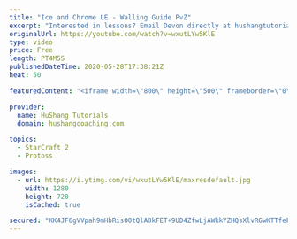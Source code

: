 ```yaml
---
title: "Ice and Chrome LE - Walling Guide PvZ"
excerpt: "Interested in lessons? Email Devon directly at hushangtutorials@outlook.com ------------------------------------------------------------------------------------------------------- Want to support HuShang Tutorials directly? Patreon is a website where you can contribute a monthly donation that will help"
originalUrl: https://youtube.com/watch?v=wxutLYw5KlE
type: video
price: Free
length: PT4M5S
publishedDateTime: 2020-05-28T17:38:21Z
heat: 50

featuredContent: "<iframe width=\"800\" height=\"500\" frameborder=\"0\" src=\"https://www.youtube.com/embed/wxutLYw5KlE\" allow=\"accelerometer; autoplay; encrypted-media; gyroscope; picture-in-picture\" allowfullscreen></iframe>"

provider:
  name: HuShang Tutorials
  domain: hushangcoaching.com

topics:
  - StarCraft 2
  - Protoss

images:
  - url: https://i.ytimg.com/vi/wxutLYw5KlE/maxresdefault.jpg
    width: 1280
    height: 720
    isCached: true

secured: "KK4JF6gVVpah9mHbRisO0tQlADkFET+9UD4ZfwLjAWkkYZHQsXlvRGwKTTfeFb2qm1T7EIec+sCnMd9rHLI2CyyTKE68obWpdBFOPttnEHwwA+zGq2qcA0kg6hUF/BRkYDRP4/jylgirf1nhV0hKO/wgziGiH4IbMXCZr5M84gEObDp0PmikOA0MQbr9wl6Jn4L/ttVDIL+vy+gTWVb+qV+Nz6nj/zFe4zrieU/+x6z+v2KBUyWWGD0rGEa2m2ugxQAHuX1VwiHdHK2cafvZp++i1lQKJpRqg+FLrxc49MJuFhlEe9n/8aVM/FXRfOWC75qR/k5GJAVH43Aa9/Ka44BOBwJE9mbiACYv8uIVMHqgDIwHlaLrRoRfAAlYy6oINP+h+2b5M4wEvFxgHbkWnkKsfVUmnDrW2Sa+NpkE4V8=;8OLR0jcYxsUtAR26d68PUA=="
---
```


